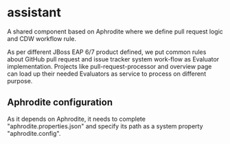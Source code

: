 # assistant
A shared component based on Aphrodite where we define pull request logic and CDW workflow rule.

As per different JBoss EAP 6/7 product defined, we put common rules about GitHub pull request and issue tracker system work-flow as Evaluator implementation. Projects like pull-request-processor and overview page can load up their needed Evaluators as service to process on different purpose.

## Aphrodite configuration

As it depends on Aphrodite, it needs to complete "aphrodite.properties.json" and specify its path as a system property "aphrodite.config".
